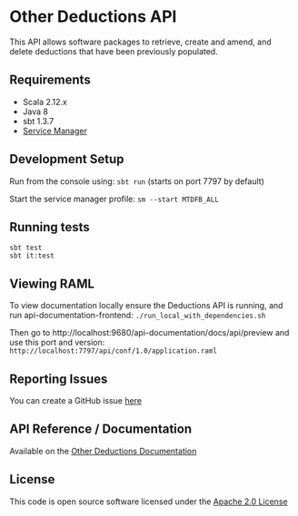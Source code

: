 Other Deductions API
========================
This API allows software packages to retrieve, create and amend, and delete deductions that have been previously populated.

## Requirements
- Scala 2.12.x
- Java 8
- sbt 1.3.7
- [Service Manager](https://github.com/hmrc/service-manager)
 
## Development Setup
 
Run from the console using: `sbt run` (starts on port 7797 by default)
 
Start the service manager profile: `sm --start MTDFB_ALL`
 
## Running tests
```
sbt test
sbt it:test
```

## Viewing RAML

To view documentation locally ensure the Deductions API is running, and run api-documentation-frontend:
`./run_local_with_dependencies.sh`

Then go to http://localhost:9680/api-documentation/docs/api/preview and use this port and version:
`http://localhost:7797/api/conf/1.0/application.raml`

## Reporting Issues

You can create a GitHub issue [here](https://github.com/hmrc/other-deductions-api/issues)

## API Reference / Documentation 
Available on the [Other Deductions Documentation](https://developer.service.hmrc.gov.uk/api-documentation/docs/api/service/other-deductions-api/1.0)

## License

This code is open source software licensed under the [Apache 2.0 License](http://www.apache.org/licenses/LICENSE-2.0.html)
